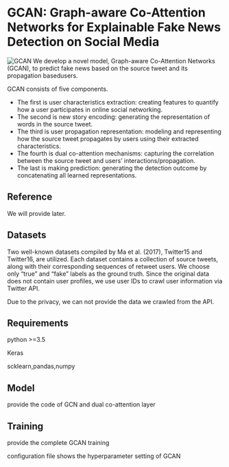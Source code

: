 # GCAN: Graph-aware Co-Attention Networks for Explainable Fake News Detection on Social Media
![GCAN](https://github.com/l852888/GCAN/blob/master/figure/model.PNG)
We develop a novel model, Graph-aware Co-Attention Networks (GCAN), to predict fake news based on the source tweet and its propagation basedusers. 

GCAN consists of five components. 
* The first is user characteristics extraction: creating features to quantify how a user participates in online social networking. 
* The second is new story encoding: generating the representation of words in the source tweet. 
* The third is user propagation representation: modeling and representing how the source tweet propagates by users using their extracted characteristics.
* The fourth is dual co-attention mechanisms: capturing the correlation between the source tweet and users’ interactions/propagation. 
* The last is making prediction: generating the detection outcome by concatenating all learned representations.

Reference
------------------
We will provide later.

Datasets
------------------
Two well-known datasets compiled by Ma et al. (2017), Twitter15 and Twitter16, are utilized. Each dataset contains a collection of source tweets, along with their corresponding sequences of retweet users. We choose only “true” and “fake” labels as the ground truth. Since the original data does not contain user profiles, we use user IDs to crawl user information via Twitter API.

Due to the privacy, we can not provide the data we crawled from the API.

Requirements
------------------
python >=3.5

Keras

scklearn,pandas,numpy

Model
-----------------
provide the code of GCN and dual co-attention layer 

Training
---------------------
provide the complete GCAN training

configuration file shows the hyperparameter setting of GCAN
